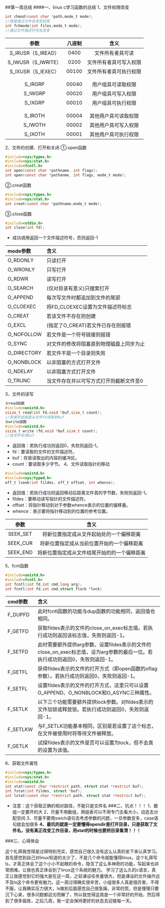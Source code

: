 ##第一周总结
####一、linux c学习函数的总结
1、文件权限改变
```c
int chmod(const char *path,mode_t mode);
//直接通过文件名改变权限
int fchmode(int files,mode_t mode);
//通过文件描述符号去改变
```
|参数|八进制|含义|
|:-:|:-:|:-:|
|S_IRUSR（S_IREAD）| 0400|文件所有者具可读|取权限
|S_IWUSR（S_IWRITE）|0200|文件所有者具可写入权限| 
|S_IXUSR（S_IEXEC）| 00100| 文件所有者具可执行权限|
|                               |
|                               |
|S_IRGRP |00040 |用户组具可读取权限|
|S_IWGRP |00020 |用户组具可写入权限|
|S_IXGRP |00010 |用户组具可执行权限|
|        |       |                |
|                                 |
|S_IROTH |00004 |其他用户具可读取权限|
|S_IWOTH |00002 |其他用户具可写入权限|
|S_IXOTH |00001 |其他用户具可执行权限|

2、文件的创建、打开和关闭
①.open函数
```c
#include<sys/types.h>
#include<sys/stat.h>
#include<fcntl.h>
int open(const char *pathname, int flags);
int open(const char *pathanme, int flags, mode_t mode);
```
②.creat函数
```c
#include<sys/types.h>
#include<sys/stat.h>
int creat(const char *pathname,mode_t mode);
```
③.close函数
```c
#include<stdio.h>
int close(int fd);
```

- 成功调用返回一个文件描述符号，否则返回-1


|mode参数|含义|
|:-|:-|
|O_RDONLY|只读打开|
 |O_WRONLY|只写打开|
 |O_RDWR|读写打开| |O_EXEC|只执行打开| 
 |O_SEARCH|(仅对目录有意义)只搜索打开|
|O_APPEND|每次写文件时都追加到文件的尾部|
|O_CLOEXEC	 |将FD_CLOEXEC设置为文件描述符标志|
|O_CREAT	|若该文件不存在则创建|
|O_EXCL	|(指定了O_CREAT)若文件已存在则报错|
|O_NOFOLLOW	|若文件是一个符号链接则报错|
|O_SYNC|	对文件的修改将阻塞直到物理磁盘上同步为止|
|O_DIRECTORY	|若文件不是一个目录则失败|
|O_NONBLOCK	|以非阻塞的方式打开文件|
|O_NDELAY|以非阻塞方式打开文件|
|O_TRUNC	|当文件存在并以可写方式打开则截断文件至0|
3、文件的读写
```c
①read函数
#include<unistd.h>
ssize_t read(int fd,void *buf,size_t count);
//简单的说就是从文件fd读取到buf
②write函数
#include<unistd.h>
ssize_t write (fd,void *buf,size_t count);
//给文件写进buf
```
- 返回值：若执行成功则返回0，失败则返回-1。
- fd：要读取的文件的文件描述符。
- buf：存放读取出的内容的缓冲区。
- count：要读取多少字节。
4、文件读取指针的移动
```c
#include<unistd.h>
#include<sys/typed.h>
off_t lseek(int fildes, off_t offset, int whence);
```
- 返回值：若执行成功则返回移动后距离文件首的字节数，失败则返回-1。
- fildes：要移动读写指针的文件描述符。
- offset：将指针移动到对于参数whence表示的位置的偏移量。
- whence：表示要将指针移动到的位置的参考位置。

|参数|含义|
|:-:|:-:|
|SEEK_SET|将新位置指定成从文件起始处的一个偏移距离|
|SEEK_CUR|将新位置指定成从当前位置开始的一个偏移距离|
|SEEK_END|将新位置指定成从文件结尾开始的的一个偏移距离|

5、fcnt函数
```c
#include<unistd.h>
#include<fcntl.h>
int fcntl(int fd,int cmd,long arg);
int fcntl(int fd,int cmd,struct flock *lock)
```
|cmd参数|含义|
|:-|:-|
|F_DUPFD|此时fcntl函数的功能与dup函数的功能相同，返回值也相同。|
|F_GETFD|获取fildes表示的文件的close_on_exec标志值。若执行成功则返回该标志值，失败则返回-1。|
|F_SETFD|此时需要额外提供arg参数，设置fildes表示的文件的close_on_exec标志值，设为arg参数的最后一位。若执行成功则返回0，失败则返回-1。|
|F_GETFL|获得fildes表示的文件的打开方式（即open函数的oflag参数）。若执行成功则返回0，失败则返回-1。|
|F_SETFL|设置fildes表示的文件的打开方式，这里只可以设置O_APPEND、O_NONBLOCK和O_ASYNC三种属性。|
|F_SETLK|以下三个功能需要额外提供lock参数。对fildes表示的文件加锁或释放锁。若执行成功则返回0，失败则返回-1。|
|F_SETLKW|与F_SETLK功能基本相同，区别是若设置了这个标志，在文件被使用时将等待文件被释放。|
|F_GETLK|试探fildes表示的文件是否可以设置为lock，但不会真的设置为该值。|

6、获取文件属性
```c
#include<sys/types.h>
#include<sys/stat.h>
#include<unistd.h>
int stat(const char *restrict path, struct stat *restrict buf);
int fstat(int fildes, struct *buf);
int lstat(const char *restrict path, struct stat *restrict buf);
```
- 注意：这个获取正确的相对路径，不能只是文件名
###二、坑点！！！
1、数组一定要开的大
2、尽量不用数组，用链表可以不用专门去看大小，动态去分配空间
3、尽量不要用swich语句去考虑参数的问题，一旦参数变多，case语句就会加很多
**4、最坑的就是一定要懂得opendir是打开目录，只是获取了文件名，没有真正改变工作目录，用stat的时候也要把目录看清！！！**

###三、心得体会

这个礼拜我觉得是过得特别充实，感觉自己很久没有这么认真的坐下来认真学习。首先感觉到自己对linux知道的太少了，不是几个命令就能懂得linux。这个礼拜写ls，才真正体会了这个小小不起眼的命令，隐含了这么多神奇的功能，写起来也非常困难。让我也真正体会到了linux这个系统的魅力。
学习了这么久的c语言，真正让我感觉到它的强大是在这一周，之前课设任务量很大，但是课设的文件操作远不及ls这个命令更有魅力。这一周过得确实很辛苦，小组很多人真是很厉害，不得不服，让我确实压力很大，ls做到后面感觉自己很急躁，非常的慌，但是慢慢只要沉下心来，很多问题都迎刃而解了，所以我觉得这周是一个非常好的开始，然后得到了很多锻炼，之后几周，我一定会保持更好的状态去迎接每一天。